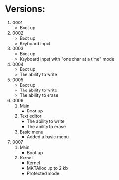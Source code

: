 # Versions:
   1. 0001
      - Boot up 
   2. 0002
      - Boot up 
      - Keyboard input
   3. 0003
      - Boot up
      - Keyboard input with "one char at a time" mode
   4. 0004
      - Boot up 
      - The ability to write
   5. 0005
      - Boot up
      - The ability to write
      - The ability to erase
   6. 0006
      1. Main
         - Boot up
      2. Text editor
         - The ability to write
         - The ability to erase
      3. Basic menu
         - Added a basic menu
   7. 0007
      1. Main
         - Boot up
      2. Kernel
         - Kernel
         - MKTAlloc up to 2 kb
         - Protected mode